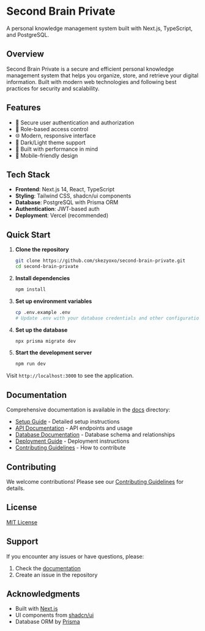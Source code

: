 # Second Brain Private

A personal knowledge management system built with Next.js, TypeScript, and PostgreSQL.

## Overview

Second Brain Private is a secure and efficient personal knowledge management system that helps you organize, store, and retrieve your digital information. Built with modern web technologies and following best practices for security and scalability.

## Features

- 🔐 Secure user authentication and authorization
- 👥 Role-based access control
- 🌐 Modern, responsive interface
- 🎨 Dark/Light theme support
- 🚀 Built with performance in mind
- 📱 Mobile-friendly design

## Tech Stack

- **Frontend**: Next.js 14, React, TypeScript
- **Styling**: Tailwind CSS, shadcn/ui components
- **Database**: PostgreSQL with Prisma ORM
- **Authentication**: JWT-based auth
- **Deployment**: Vercel (recommended)

## Quick Start

1. **Clone the repository**
   ```bash
   git clone https://github.com/skezyoxo/second-brain-private.git
   cd second-brain-private
   ```

2. **Install dependencies**
   ```bash
   npm install
   ```

3. **Set up environment variables**
   ```bash
   cp .env.example .env
   # Update .env with your database credentials and other configurations
   ```

4. **Set up the database**
   ```bash
   npx prisma migrate dev
   ```

5. **Start the development server**
   ```bash
   npm run dev
   ```

Visit `http://localhost:3000` to see the application.

## Documentation

Comprehensive documentation is available in the [docs](./docs) directory:

- [Setup Guide](./docs/SETUP.md) - Detailed setup instructions
- [API Documentation](./docs/API.md) - API endpoints and usage
- [Database Documentation](./docs/DATABASE.md) - Database schema and relationships
- [Deployment Guide](./docs/DEPLOYMENT.md) - Deployment instructions
- [Contributing Guidelines](./docs/CONTRIBUTING.md) - How to contribute

## Contributing

We welcome contributions! Please see our [Contributing Guidelines](./docs/CONTRIBUTING.md) for details.

## License

[MIT License](LICENSE)

## Support

If you encounter any issues or have questions, please:
1. Check the [documentation](./docs)
2. Create an issue in the repository

## Acknowledgments

- Built with [Next.js](https://nextjs.org/)
- UI components from [shadcn/ui](https://ui.shadcn.com/)
- Database ORM by [Prisma](https://www.prisma.io/)
